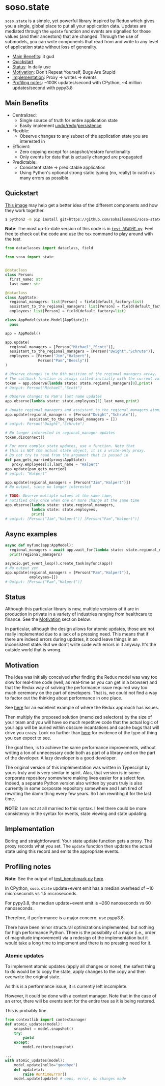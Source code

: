 # soso.state

`soso.state` is a simple, yet powerful library inspired by Redux which gives you
a single, global place to put all your application data. Updates are mediated
through the `update` function and events are signalled for those values (and
their ancestors) that are changed. Through the use of submodels, you can write
components that read from and write to any level of application state without 
loss of generality.


* [Main Benefits](#main-benefits): it gud
* [Quickstart](#quickstart)
* [Status](#status): In daily use
* [Motivation](#motivation): Don't Repeat Yourself, Bugs Are Stupid
* [Implementation](#implementation): Proxy -> writes -> events
* [Profiling notes](#profiling-notes): ~100K updates/second with CPython, ~4
  million updates/second with pypy3.8

## Main Benefits

* Centralized:
    * Single source of truth for entire application state
    * Easily implement
      [undo/redo](examples/undo.py)/[persistence](examples/todo.py)
* Flexible:
    * Observe changes to any subset of the application state you are interested
      in
* Efficient:
    * Zero copying except for snapshot/restore functionality
    * Only events for data that is actually changed are propagated
* Predictable:
    * Consistent state => predictable application
    * Using Python's optional strong static typing (no, really) to catch as many
      errors as possible.

## Quickstart

[This image](README.png) may help get a better idea of the different components
and how they work together.

```sh
$ python3 -m pip install git+https://github.com/sohailsomani/soso-state
```

**Note**: The most up-to-date version of this code is in
[`test_README.py`](tests/test_README.py). Feel free to check out the code and
use the `tox` command to play around with the test.

```python
from dataclasses import dataclass, field

from soso import state


@dataclass
class Person:
  first_name: str
  last_name: str

@dataclass
class AppState:
  regional_managers: list[Person] = field(default_factory=list)
  assistant_to_the_regional_managers: list[Person] = field(default_factory=list)
  employees: list[Person] = field(default_factory=list)

class AppModel(state.Model[AppState]):
  pass

app = AppModel()

app.update(
  regional_managers = [Person("Michael","Scott")],
  assistant_to_the_regional_managers = [Person("Dwight","Schrute")],
  employees = [Person("Jim","Halpert"),
               Person("Pam","Beesly")]
)

# Observe changes in the 0th position of the regional_managers array.
# The callback function is always called initially with the current values
token = app.observe(lambda state: state.regional_managers[0],print)
# Output: Person("Michael","Scott")

# Observe changes to Pam's last name updates
app.observe(lambda state: state.employees[1].last_name,print)

# Update regional_managers and assistant_to_the_regional_managers atomically
app.update(regional_managers = [Person("Dwight","Schrute")],
           assistant_to_the_regional_managers = [])
# output: Person("Dwight","Schrute")

# No longer interested in regional_manager updates
token.disconnect()

# For more complex state updates, use a function. Note that
# this is NOT the actual state object, it is a write-only proxy.
# Do not try to read from the argument that is passed in
def pam_gets_married(proxy:AppState):
   proxy.employees[1].last_name = "Halpert"
app.update(pam_gets_married)
# output: "Halpert"

app.update(regional_managers = [Person("Jim","Halpert")])
# No output, since no longer interested

# TODO: Observe multiple values at the same time,
# notified only once when one or more change at the same time
app.observe(lambda state: state.regional_managers,
            lambda state: state.employees,
            print)
# output: [Person("Jim","Halpert")] [Person("Pam","Halpert")]
```

## Async examples

```python
async def myfunc(app:AppModel):
  regional_managers = await app.wait_for(lambda state: state.regional_managers)
  print(regional_managers)

asyncio.get_event_loop().create_task(myfunc(app))
# No output yet
app.update(regional_managers = [Person("Pam","Halpert")],
           employees=[])
# Output: [Person("Pam","Halpert")]
```
## Status

Although this particular library is new, multiple versions of it are
in production in private in a variety of industries ranging from healthcare
to finance. See the [Motivation](#motivation) section below.

In particular, although the design allows for atomic updates, those are not
really implemented due to a lack of a pressing need. This means that if there
are indeed errors during updates, it could leave things in an inconsistent
state. But we don't write code with errors in it anyway. It's the outside world
that is wrong.



## Motivation

The idea was initially conceived after finding the Redux model was way too slow
for real-time code (well, as real-time as you can get in a browser) and that the
Redux way of solving the performance issue required way too much ceremony on the
part of developers. That is, we could not find a way to factor out the thinking
about performance in one place.

See
[here](https://github.com/reduxjs/reselect#motivation-for-memoized-selectors)
for an excellent example of where the Redux approach has issues.

Then multiply the proposed solution (memoized selectors) by the size of your
team and you will have so much repetitive code that the actual logic of your app
will be buried within obscure incantations and cache bugs that will drive you
crazy. Look no further than
[here](https://github.com/reduxjs/reselect#sharing-selectors-with-props-across-multiple-component-instances)
for evidence of the type of thing you can expect to see.

The goal then, is to achieve the same performance improvements, without writing
a ton of unnecessary code both as part of a library and on the part of the
developer. A lazy developer is a good developer.

The original version of this implementation was written in Typescript by yours
truly and is very similar in spirit. Alas, that version is in some corporate
repository somewhere making lives easier for a select few. Indeed, a separate
Python version also written by yours truly is also currently in some corporate
repository somewhere and I am tired of rewriting the damn thing every few years.
So I am rewriting it for the last time.

**NOTE:** I am not at all married to this syntax. I feel there could be more
consistency in the syntax for events, state viewing and state updating.

## Implementation

Boring and straightforward. Your state update function gets a proxy. The proxy
records what you set. The `update` function then updates the actual state using
this record and emits the appropriate events.

## Profiling notes

**Note:** See the output of [test_benchmark.py](tests/test_benchmark.py)
[here](https://github.com/sohailsomani/soso-state/runs/1809770788#step:5:134).

In CPython, `soso.state` update+event emit has a median overhead of ~10
microseconds vs 1.5 microseconds.

For pypy3.8, the median update+event emit is ~260 nanoseconds vs 60 nanoseconds.

Therefore, if performance is a major concern, use pypy3.8.

There have been minor structural optimizations implemented, but nothing for high
performance Python. There is the possibility of a major (i.e., order of
magnitude improvement) via a redesign of the implementation but it would take a
long time to implement and there is no pressing need for it.

### Atomic updates

To implement atomic updates (apply all changes or none), the safest thing to do
would be to copy the state, apply changes to the copy and then overwrite the
original state.

As this is a performance issue, it is currently left incomplete.

However, it could be done with a context manager. Note that in the case of an
error, there will be events sent for the entire tree as it is being restored.

This is probably fine.

```python
from contextlib import contextmanager
def atomic_updates(model):
    snapshot = model.snapshot()
    try:
        yield
    except:
        model.restore(snapshot)

...
with atomic_updates(model):
    model.update(hello="goodbye")
    def update(x):
        raise RuntimeError()
    model.update(update) # oops, error, no changes made
```
